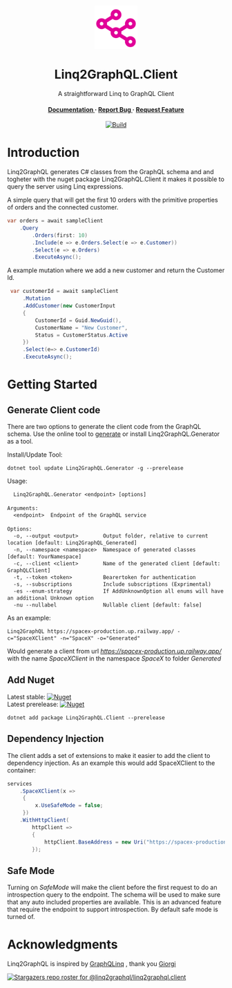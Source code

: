 
<div align='center'>

<img src=https://raw.githubusercontent.com/Linq2GraphQL/Linq2GraphQL.Client/main/Logo.svg alt="logo" width=100 height=100 />

<h1>Linq2GraphQL.Client</h1>
<p>A straightforward Linq to GraphQL Client</p>

<h4> <a href="https://linq2graphql.com"> Documentation </a> <span> · </span> <a href="https://github.com/Linq2GraphQL/Linq2GraphQL.Client/issues"> Report Bug </a> <span> · </span> <a href="https://github.com/Linq2GraphQL/Linq2GraphQL.Client/issues"> Request Feature </a> </h4>

[![Build](https://github.com/Linq2GraphQL/Linq2GraphQL.Client/actions/workflows/ci.yml/badge.svg?branch=main)](https://github.com/Linq2GraphQL/Linq2GraphQL.Client/actions/workflows/ci.yml)

</div>

# Introduction
Linq2GraphQL generates C# classes from the GraphQL schema and and togheter with the nuget package Linq2GraphQL.Client  it makes it possible to query the server using Linq expressions. 

A simple query that will get the first 10 orders with the primitive properties of orders and the connected customer.
```cs
var orders = await sampleClient
    .Query
        .Orders(first: 10)
        .Include(e => e.Orders.Select(e => e.Customer))
        .Select(e => e.Orders)
        .ExecuteAsync();
```

A example mutation where we add a new customer and return the Customer Id.
```cs
 var customerId = await sampleClient
     .Mutation
     .AddCustomer(new CustomerInput
     {
         CustomerId = Guid.NewGuid(),
         CustomerName = "New Customer",
         Status = CustomerStatus.Active
     })
     .Select(e=> e.CustomerId)
     .ExecuteAsync();
```     

# Getting Started
## Generate Client code
There are two options to generate the client code from the GraphQL schema.
Use the online tool to <a href="https://linq2graphql.com/generate-client"> generate</a> or install Linq2GraphQL.Generator as a tool.

Install/Update Tool: 

    dotnet tool update Linq2GraphQL.Generator -g --prerelease
   
   Usage:
       
      Linq2GraphQL.Generator <endpoint> [options]
    
    Arguments:
      <endpoint>  Endpoint of the GraphQL service
    
    Options:
      -o, --output <output>        Output folder, relative to current location [default: Linq2GraphQL_Generated]
      -n, --namespace <namespace>  Namespace of generated classes [default: YourNamespace]
      -c, --client <client>        Name of the generated client [default: GraphQLClient]
      -t, --token <token>          Bearertoken for authentication
      -s, --subscriptions          Include subscriptions (Exprimental)
      -es --enum-strategy          If AddUnknownOption all enums will have an additional Unknown option
      -nu --nullabel               Nullable client [default: false]

As an example:

    Linq2GraphQL https://spacex-production.up.railway.app/ -c="SpaceXClient" -n="SpaceX" -o="Generated"

Would generate a client from url *https://spacex-production.up.railway.app/* with the name *SpaceXClient* in the namespace *SpaceX* to folder *Generated*

## Add Nuget

Latest stable: [![Nuget](https://img.shields.io/nuget/v/Linq2GraphQL.Client.svg)](https://www.nuget.org/packages/Linq2GraphQL.Client)
<br/>
Latest prerelease: [![Nuget](https://img.shields.io/nuget/vpre/Linq2GraphQL.Client.svg)](https://www.nuget.org/packages/Linq2GraphQL.Client)

    dotnet add package Linq2GraphQL.Client --prerelease

## Dependency Injection
The client adds a set of extensions to make it easier to add the client to dependency injection.
As an example this would add SpaceXClient to the container:
```cs
services
    .SpaceXClient(x =>
     {
         x.UseSafeMode = false;
     })
    .WithHttpClient(
        httpClient => 
        { 
            httpClient.BaseAddress = new Uri("https://spacex-production.up.railway.app/"); 
        });
```
## Safe Mode
Turning on *SafeMode* will make the client before the first request to do an introspection query to the endpoint. The schema will be used to make sure that any auto included properties are available. This is an advanced feature that require the endpoint to support introspection. By default safe mode is turned of.

# Acknowledgments
Linq2GraphQL is inspired by [GraphQLinq](https://github.com/Giorgi/GraphQLinq) , thank you [Giorgi](https://github.com/Giorgi)

[![Stargazers repo roster for @linq2graphql/linq2graphql.client](https://reporoster.com/stars/dark/linq2graphql/linq2graphql.client)](https://github.com/linq2graphql/linq2graphql.client/stargazers)



